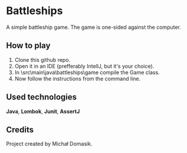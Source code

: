 # Battleships
A simple battleship game. The game is one-sided against the computer. 
## How to play
1. Clone this github repo.
2. Open it in an IDE (prefferably IntellJ, but it's your choice).
3. In \src\main\java\battleships\game compile the Game class.
4. Now follow the instructions from the command line.
## Used technologies
**Java**, **Lombok**, **Junit**, **AssertJ**
## Credits
Project created by Michał Domasik.
